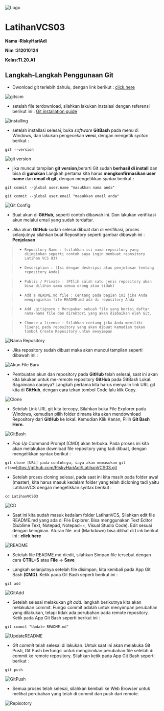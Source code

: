 ![Logo](poto/logo.png) <br>


# LatihanVCS03

**Nama :RiskyHariAdi** <br>

**Nim  :312010124** <br>

**Kelas:TI.20.A1** <br>

## Langkah-Langkah Penggunaan Git

* Dwonload git terlebih dahulu, dengan link berikut : [click here](https://git-scm.com) <br>

![gitscm](poto/GitScm.png)

* setelah file terdownload, silahkan lakukan instalasi dengan referensi berikut ini : [Git installation guide](https://git-scm.com/book/en/v2/Getting-Started-Installing-Git) <br>


![installing](poto/installing.png) <br>

* setelah installasi selesai, buka *software* **GitBash** pada menu di Windows, dan lakukan pengecekan **versi**, dengan mengetik *syntax* berikut : <br>

`git --version` <br>

![git version](poto/version.png) <br>

* jika muncul tampilan **git version**,berarti Git sudah **berhasil di install** dan bisa di **gunakan** Langkah pertama kita harus **mengkonfirmasikan user name** dan **email di git**, dengan mengetikkan *syntax* berikut : <br>

`git commit --global user.name "masukkan nama anda"` <br>

`git commit --global user.email "masukkan email anda"` <br>

![Git Config](poto/gitnamaemailbaru.png) <br>

* Buat akun di **GitHub**, seperti contoh dibawah ini. Dan lakukan verifikasi akun melalui email yang sudah terdaftar.

* Jika akun  **GitHub** sudah selesai dibuat dan di verifikasi, proses selanjutnya silahkan buat Repository seperti gambar dibawah ini : <br>
**Penjelasan**

> * `Repository Name : (silahkan isi nama repository yang diinginkan seperti contoh saya ingin membuat repository Latihan VCS 03)` <br>

> * `Description : (Isi dengan deskripsi atau penjelasan tentang repository Anda)` <br>

> * `Public / Private : (PIlih salah satu jenis repository akan bisa dilihan sama semua orang atau tidak)` <br>

> * `Add a README.md file : Centang pada bagian ini jika Anda menginginkan file README.md ada di repository Anda` <br>

> * `Add .gitignore : Merupakan sebuah file yang berisi daftar nama-nama file dan direktori yang akan diabaikan oleh Git.` <br>

> * `Choose a license : Silahkan centang jika Anda memiliki lisensi pada repository yang akan dibuat Kemudian tekan tombol Create Repository untuk menyimpan` <br>

![Nama Repository](poto/githubrepisotory.png) <br>

* Jika repository sudah dibuat maka akan muncul tampilan seperti dibawah ini : <br>

![Akun File Baru](poto/hasilfile.png) <br>

* Pembuatan akun dan repository pada **GitHub** telah selesai, saat ini akan kita lakukan untuk me-remote repository **GitHub** pada GitBash Lokal. Bagaimana caranya? Langkah pertama kita harus menyalin link URL git kita di **GitHub**, dengan cara tekan tombol Code lalu klik Copy. <br> 

![Clone](poto/githublink.png) <br>

* Setelah Link URL git kita tercopy, Silahkan buka File Explorer pada Windows, kemudian pilih folder dimana kita akan mendownload Repository dari **GitHub** ke lokal. Kemudian Klik Kanan, Pilih **Git Bash Here.** <br>

![GitBash](poto/visual.png) <br>

*  *Pop Up* Command Prompt (CMD) akan terbuka. Pada proses ini kita akan melakukan download file repository yang tadi dibuat, dengan mengetikkan syntax berikut : <br>

`git clone [URL] pada contohnya, saya akan memasukan git clone`https://github.com/RiskyHariAdi/LatihanVCS03.git <br>

* Setelah proses cloning selesai, pada saat ini kita masih pada folder awal (master), kita harus masuk kedalam folder yang telah dicloning tadi yaitu LatihanVCS dengan mengetikkan syntax berikut : <br>

`cd LatihanVCS03` <br>

![CD](poto/cd.png) <br>

* Saat ini kita sudah masuk kedalam folder LatihanVCS, Silahkan edit file README.md yang ada di File Explorer. Bisa menggunakan Text Editor (Sublime Text, Notepad, Notepad++, Visual Studio Code). Edit sesuai dengan keinginan. Aturan file .md (Markdown) bisa dilihat di Link berikut ini : **click here** <br>

![README](poto/namavisual.png) <br>



* Setelah file README.md diedit, silahkan Simpan file tersebut dengan cara **CTRL+S** atau **File** -> **Save** <br>

* Langkah selanjutnya setelah file disimpan, kita kembali pada App Git Bash **(CMD)**. Ketik pada Git Bash seperti berikut ini : <br>

`git add`

![GitAdd](poto/gitadd.png) <br>

* Setelah selesai melakukan *git add*. langkah berikutnya kita akan melakukan commit. Fungsi commit adalah untuk menyimpan perubahan yang dilakukan, tetapi tidak ada perubahan pada remote repository. Ketik pada App Git Bash seperti berikut ini : <br>

`git commit "Update README.md"` <br>

![UpdateREADME](poto/commitnama.png) <br>

* *Git commit* telah selesai di lakukan. Untuk saat ini akan melakuka Git Push, Git Push berfungsi untuk mengirimkan perubahan file setelah di commit ke remote repository. Silahkan ketik pada App Git Bash seperti berikut : <br>

`git push` <br>

![GitPush](poto/gitpush.png) <br>

* Semua proses telah selesai, silahkan kembali ke Web Browser untuk melihat perubahan yang telah di commit dan push dari remote. <br>

![Repisotory](poto/kelarr.png) <br>